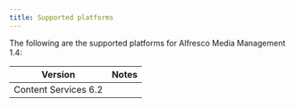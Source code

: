 ```yaml
---
title: Supported platforms
---
```


The following are the supported platforms for Alfresco Media Management 1.4:

| Version | Notes |
| ------- | ----- |
| Content Services 6.2 | |
